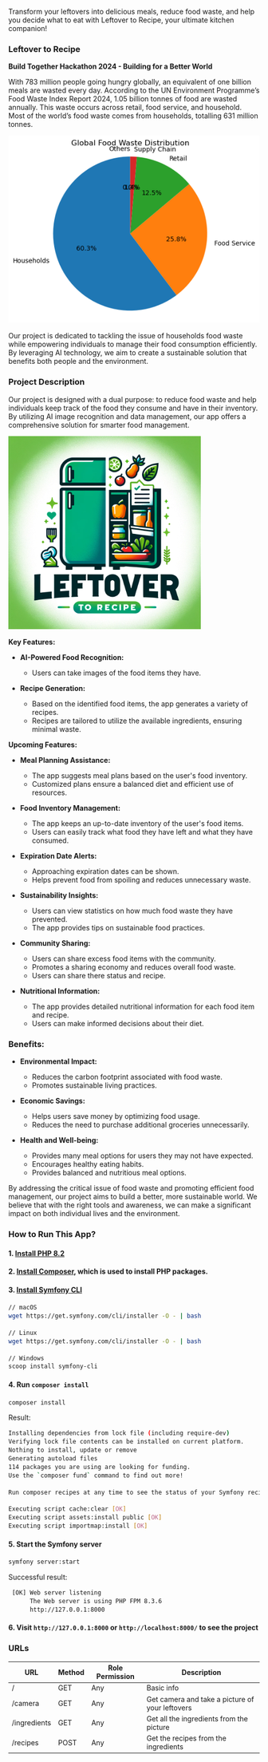 Transform your leftovers into delicious meals, reduce food waste, and help you decide what to eat with Leftover to Recipe, your ultimate kitchen companion!

### Leftover to Recipe
**Build Together Hackathon 2024 - Building for a Better World**

With 783 million people going hungry globally, an equivalent of one billion meals are wasted every day. According to the UN Environment Programme’s Food Waste Index Report 2024, 1.05 billion tonnes of food are wasted annually. This waste occurs across retail, food service, and household. Most of the world’s food waste comes from households, totalling 631 million tonnes.

![Food Waste Pie Chart](public/img/foodwastePiechart.png)

Our project is dedicated to tackling the issue of households food waste while empowering individuals to manage their food consumption efficiently. By leveraging AI technology, we aim to create a sustainable solution that benefits both people and the environment.

### Project Description
Our project is designed with a dual purpose: to reduce food waste and help individuals keep track of the food they consume and have in their inventory. By utilizing AI image recognition and data management, our app offers a comprehensive solution for smarter food management.

![leftover to recipe logo](public/logo.png)

**Key Features:**

- **AI-Powered Food Recognition:**
  - Users can take images of the food items they have.

- **Recipe Generation:**
  - Based on the identified food items, the app generates a variety of recipes.
  - Recipes are tailored to utilize the available ingredients, ensuring minimal waste.

**Upcoming Features:**

- **Meal Planning Assistance:**
  - The app suggests meal plans based on the user's food inventory.
  - Customized plans ensure a balanced diet and efficient use of resources.

- **Food Inventory Management:**
  - The app keeps an up-to-date inventory of the user's food items.
  - Users can easily track what food they have left and what they have consumed.

- **Expiration Date Alerts:**
  - Approaching expiration dates can be shown.
  - Helps prevent food from spoiling and reduces unnecessary waste.

- **Sustainability Insights:**
  - Users can view statistics on how much food waste they have prevented.
  - The app provides tips on sustainable food practices.

- **Community Sharing:**
  - Users can share excess food items with the community.
  - Promotes a sharing economy and reduces overall food waste.
  - Users can share there status and recipe.

- **Nutritional Information:**
  - The app provides detailed nutritional information for each food item and recipe.
  - Users can make informed decisions about their diet.

### Benefits:
- **Environmental Impact:**
  - Reduces the carbon footprint associated with food waste.
  - Promotes sustainable living practices.

- **Economic Savings:**
  - Helps users save money by optimizing food usage.
  - Reduces the need to purchase additional groceries unnecessarily.

- **Health and Well-being:**
  - Provides many meal options for users they may not have expected.
  - Encourages healthy eating habits.
  - Provides balanced and nutritious meal options.

By addressing the critical issue of food waste and promoting efficient food management, our project aims to build a better, more sustainable world. We believe that with the right tools and awareness, we can make a significant impact on both individual lives and the environment.

### How to Run This App?

#### 1. [Install PHP 8.2](https://php.watch/articles/install-php82-ubuntu-debian)
#### 2. [Install Composer](https://getcomposer.org/download/), which is used to install PHP packages.
#### 3. [Install Symfony CLI](https://symfony.com/download)
```bash
// macOS
wget https://get.symfony.com/cli/installer -O - | bash

// Linux
wget https://get.symfony.com/cli/installer -O - | bash

// Windows
scoop install symfony-cli
```

#### 4. Run `composer install`
```bash
composer install
```

Result:
```bash
Installing dependencies from lock file (including require-dev)
Verifying lock file contents can be installed on current platform.
Nothing to install, update or remove
Generating autoload files
114 packages you are using are looking for funding.
Use the `composer fund` command to find out more!

Run composer recipes at any time to see the status of your Symfony recipes.

Executing script cache:clear [OK]
Executing script assets:install public [OK]
Executing script importmap:install [OK]
```

#### 5. Start the Symfony server
```bash
symfony server:start
```

Successful result:
```bash
 [OK] Web server listening                                                                                              
      The Web server is using PHP FPM 8.3.6                                                                             
      http://127.0.0.1:8000   
```

#### 6. Visit `http://127.0.0.1:8000` or `http://localhost:8000/` to see the project

### URLs
| URL | Method  | Role Permission | Description  |
|---|---|---|---|
| / | GET  | Any | Basic info |
| /camera | GET  | Any | Get camera and take a picture of your leftovers | 
| /ingredients | GET | Any | Get all the ingredients from the picture |
| /recipes | POST  | Any | Get the recipes from the ingredients |
